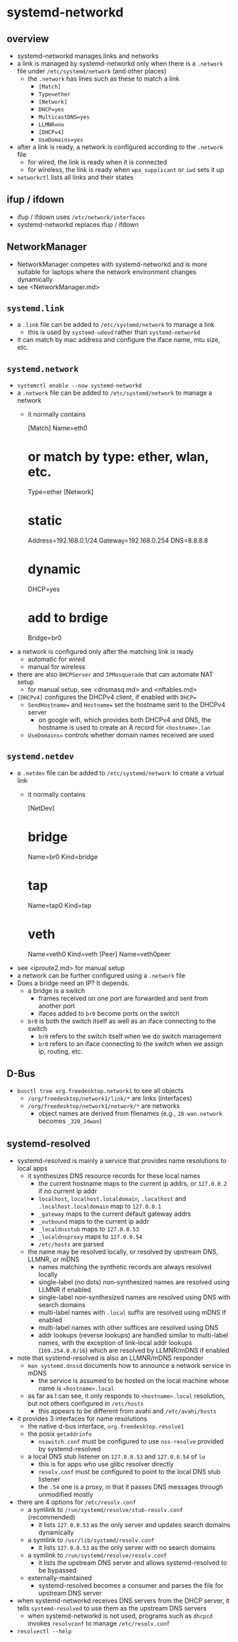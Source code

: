 systemd-networkd
================

## overview

- systemd-networkd manages links and networks
- a link is managed by systemd-networkd only when there is a `.network` file
  under `/etc/systemd/network` (and other places)
  - the `.network` has lines such as these to match a link
    - `[Match]`
    - `Type=ether`
    - `[Network]`
    - `DHCP=yes`
    - `MulticastDNS=yes`
    - `LLMNR=no`
    - `[DHCPv4]`
    - `UseDomains=yes`
- after a link is ready, a network is configured according to the `.network` file
  - for wired, the link is ready when it is connected
  - for wireless, the link is ready when `wpa_supplicant` or `iwd` sets it up
- `networkctl` lists all links and their states

## ifup / ifdown

- ifup / ifdown uses `/etc/network/interfaces`
- systemd-networkd replaces ifup / ifdown

## NetworkManager

- NetworkManager competes with systemd-networkd and is more suitable for
  laptops where the network environment changes dynamically
- see <NetworkManager.md>

## `systemd.link`

- a `.link` file can be added to `/etc/systemd/network` to manage a link
  - this is used by `systemd-udevd` rather than `systemd-networkd`
- it can match by mac address and configure the iface name, mtu size, etc.

## `systemd.network`

- `systemctl enable --now systemd-networkd`
- a `.network` file can be added to `/etc/systemd/network` to manage a network
  - it normally contains

      [Match]
      Name=eth0
      # or match by type: ether, wlan, etc.
      Type=ether
      [Network]
      # static
      Address=192.168.0.1/24 
      Gateway=192.168.0.254
      DNS=8.8.8.8
      # dynamic
      DHCP=yes
      # add to brdige
      Bridge=br0
- a network is configured only after the matching link is ready
  - automatic for wired
  - manual for wireless
- there are also `DHCPServer` and `IPMasquerade` that can automate NAT setup
  - for manual setup, see <dnsmasq.md> and <nftables.md>
- `[DHCPv4]` configures the DHCPv4 client, if enabled with `DHCP=`
  - `SendHostname=` and `Hostname=` set the hostname sent to the DHCPv4 server
    - on google wifi, which provides both DHCPv4 and DNS, the hostname is used
      to create an A record for `<hostname>.lan`
  - `UseDomains=` controls whether domain names received are used

## `systemd.netdev`

- a `.netdev` file can be added to `/etc/systemd/network` to create a virtual
  link
  - it normally contains

      [NetDev]
      # bridge
      Name=br0
      Kind=bridge
      # tap
      Name=tap0
      Kind=tap
      # veth
      Name=veth0
      Kind=veth
      [Peer]
      Name=veth0peer
- see <iproute2.md> for manual setup
- a network can be further configured using a `.network` file
- Does a bridge need an IP? It depends.
  - a bridge is a switch
    - frames received on one port are forwarded and sent from another port
    - ifaces added to `br0` become ports on the switch
  - `br0` is both the switch itself as well as an iface connecting to the
    switch
    - `br0` refers to the switch itself when we do switch management
    - `br0` refers to an iface connecting to the switch when we assign ip,
      routing, etc.

## D-Bus

- `busctl tree org.freedesktop.network1` to see all objects
  - `/org/freedesktop/network1/link/*` are links (interfaces)
  - `/org/freedesktop/network1/network/*` are networks
    - object names are derived from filenames (e.g., `20-wan.network` becomes
      `_320_2dwan`)

## systemd-resolved

- systemd-resolved is mainly a service that provides name resolutions to local
  apps
  - it synthesizes DNS resource records for these local names
    - the current hostname maps to the current ip addrs, or `127.0.0.2` if no
      current ip addr
    - `localhost`, `localhost.localdomain`, `.localhost` and
      `.localhost.localdomain` map to `127.0.0.1`
    - `_gateway` maps to the current default gateway addrs
    - `_outbound` maps to the current ip addr
    - `_localdnsstub` maps to `127.0.0.53`
    - `_localdnsproxy` maps to `127.0.0.54`
    - `/etc/hosts` are parsed
  - the name may be resolved locally, or resolved by upstream DNS, LLMNR, or
    mDNS
    - names matching the synthetic records are always resolved locally
    - single-label (no dots) non-synthesized names are resolved using LLMNR if
      enabled
    - single-label non-synthesized names are resolved using DNS with search
      domains
    - multi-label names with `.local` suffix are resolved using mDNS if
      enabled
    - multi-label names with other suffices are resolved using DNS
    - addr lookups (reverse lookups) are handled similar to multi-label names,
      with the exception of link-local addr lookups (`169.254.0.0/16`) which
      are resolved by LLMNR/mDNS if enabled
- note that systemd-resolved is also an LLMNR/mDNS responder
  - `man systemd.dnssd` documents how to announce a network service in mDNS
    - the service is assumed to be hosted on the local machine whose name is
      `<hostname>.local`
  - as far as I can see, it only responds to `<hostname>.local` resolution,
    but not others configured in `/etc/hosts`
    - this appears to be different from avahi and `/etc/avahi/hosts`
- it provides 3 interfaces for name resolutions
  - the native d-bus interface, `org.freedesktop.resolve1`
  - the posix `getaddrinfo`
    - `nsswitch.conf` must be configured to use `nss-resolve` provided by
      systemd-resolved
  - a local DNS stub listener on `127.0.0.53` and `127.0.0.54` of `lo`
    - this is for apps who use glibc resolver directly
    - `resolv.conf` must be configured to point to the local DNS stub listener
    - the `.54` one is a proxy, in that it passes DNS messages through
      unmodified mostly
- there are 4 options for `/etc/resolv.conf`
  - a symlink to `/run/systemd/resolve/stub-resolv.conf` (recommended)
    - it lists `127.0.0.53` as the only server and updates search domains
      dynamically
  - a symlink to `/usr/lib/systemd/resolv.conf`
    - it lists `127.0.0.53` as the only server with no search domains
  - a symlink to `/run/systemd/resolve/resolv.conf`
    - it lists the upstream DNS server and allows systemd-resolved to be
      bypassed
  - externally-maintained 
    - systemd-resolved becomes a consumer and parses the file for upstream DNS
      server
- when systemd-networkd receives DNS servers from the DHCP server, it tells
  `systemd-resolved` to use them as the upstream DNS servers
  - when systemd-networkd is not used, programs such as `dhcpcd` invokes
    `resolvconf` to manage `/etc/resolv.conf`
- `resolvectl --help`
